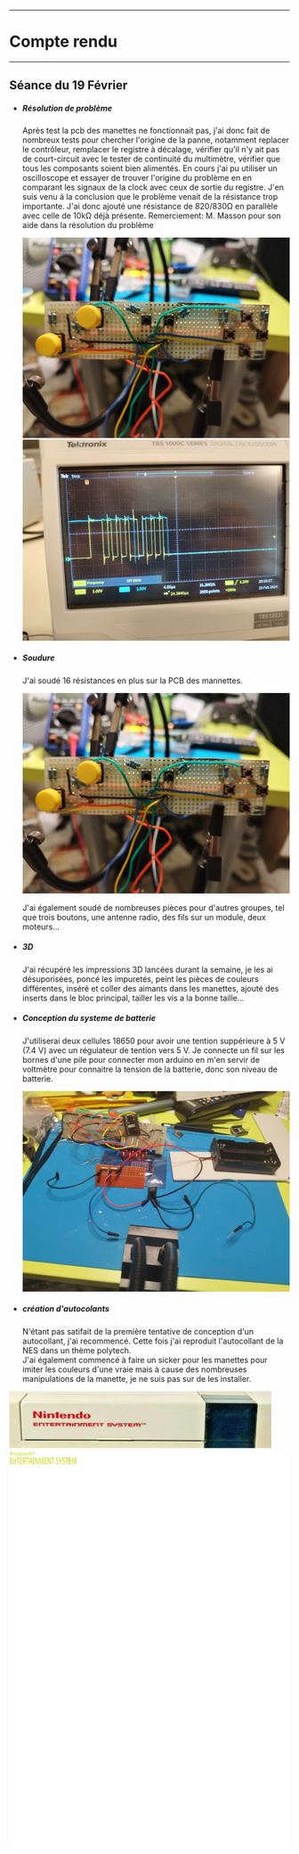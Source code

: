 *******************
# Compte rendu 
*******************
## Séance du 19 Février

- ##### Résolution de problème
  Après test la pcb des manettes ne fonctionnait pas, j'ai donc fait de nombreux tests pour chercher l'origine de la panne, notamment replacer le contrôleur, remplacer le registre à décalage, vérifier qu'il n'y ait pas de court-circuit avec le tester de continuité du multimètre, vérifier que tous les composants soient bien alimentés. En cours j'ai pu utiliser un oscilloscope et essayer de trouver l'origine du problème en en comparant les signaux de la clock avec ceux de sortie du registre. J'en suis venu à la conclusion que le problème venait de la résistance trop importante. J'ai donc ajouté une résistance de 820/830Ω en parallèle avec celle de 10kΩ déjà présente.
  Remerciement: M. Masson pour son aide dans la résolution du problème

  ![pcb manette + resistance](/documentation/Images/pcbResistant.png)
  ![Oscillo](/documentation/Images/oscillo.png)


- ##### Soudure
 
  J'ai soudé 16 résistances en plus sur la PCB des mannettes.      

  ![pcb manette + resistance](/documentation/Images/pcbResistant.png)

  J'ai également soudé de nombreuses pièces pour d'autres groupes, tel que trois boutons, une antenne radio, des fils sur un module, deux moteurs...
  
- ##### 3D
  J'ai récupéré les impressions 3D lancées durant la semaine, je les ai désuporisées, poncé les impuretés, peint les pièces de couleurs différentes, inséré et coller des aimants dans les manettes, ajouté des inserts dans le bloc principal, tailler les vis a la bonne taille...
  
- ##### Conception du systeme de batterie

  J'utiliserai deux cellules 18650 pour avoir une tention suppérieure à 5 V (7.4 V) avec un régulateur de tention vers 5 V. Je connecte un fil sur les bornes d'une pile pour connecter mon arduino en m'en servir de voltmètre pour connaitre la tension de la batterie, donc son niveau de batterie. 


  ![branchement batterie](/documentation/Images/branchementBatterie.png)

- ##### création d'autocolants

  N'étant pas satifait de la première tentative de conception d'un autocollant, j'ai recommencé. Cette fois j'ai reproduit l'autocollant de la NES dans un thème polytech.  
  J'ai également commencé à faire un sicker pour les manettes pour imiter les couleurs d'une vraie mais à cause des nombreuses manipulations de la manette, je ne suis pas sur de les installer.
  
![trappe nes](/documentation/Images/trappeNES.png)
![logoPES](/documentation/Images/logoPES.svg)
